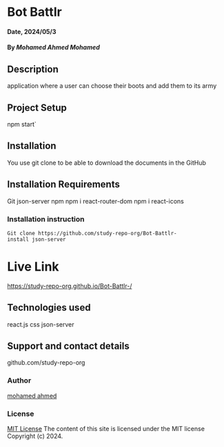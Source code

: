 # Bot Battlr

#### Date, 2024/05/3

#### By *Mohamed Ahmed Mohamed*

## Description
application where a user can choose their boots and add them to its army 

## Project Setup
npm start`

## Installation
You use git clone to be able to download the documents in the GitHub

## Installation Requirements
Git
json-server
npm
npm i react-router-dom
npm i react-icons

### Installation instruction
```
Git clone https://github.com/study-repo-org/Bot-Battlr-
install json-server

```

# Live Link
https://study-repo-org.github.io/Bot-Battlr-/

## Technologies used
react.js
css
json-server

## Support and contact details
github.com/study-repo-org

### Author
[mohamed ahmed](https://github.com/study-repo-org)

### License
[MIT License](LICENSE)
The content of this site is licensed under the MIT license
Copyright (c) 2024.




